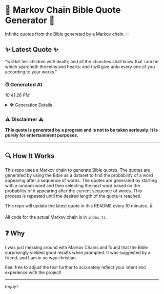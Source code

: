 # 📖 Markov Chain Bible Quote Generator 📖

Infinite quotes from the Bible generated by a Markov chain. ✨

## ✨ Latest Quote ✨
"will kill her children with death; and all the churches shall know that i am he which searcheth the reins and hearts: and i will give unto every one of you according to your works."

### ⏰ Generated At
*10:41:26 PM*

<details>
    <summary>🛠️ Generation Details</summary>
    <p>
        <strong>🌱 Seed:</strong> will<br>
        <strong>🔄 Iterations:</strong> 34<br>
        <strong>📜 Context History:</strong><br>[ will ]: kill<br>[ will, kill ]: her<br>[ will, kill, her ]: children<br>[ will, kill, her, children ]: with<br>[ will, kill, her, children, with ]: death;<br>[ will, kill, her, children, with, death; ]: and<br>[ kill, her, children, with, death;, and ]: all<br>[ her, children, with, death;, and, all ]: the<br>[ children, with, death;, and, all, the ]: churches<br>[ with, death;, and, all, the, churches ]: shall<br>[ death;, and, all, the, churches, shall ]: know<br>[ and, all, the, churches, shall, know ]: that<br>[ all, the, churches, shall, know, that ]: i<br>[ the, churches, shall, know, that, i ]: am<br>[ churches, shall, know, that, i, am ]: he<br>[ shall, know, that, i, am, he ]: which<br>[ know, that, i, am, he, which ]: searcheth<br>[ that, i, am, he, which, searcheth ]: the<br>[ i, am, he, which, searcheth, the ]: reins<br>[ am, he, which, searcheth, the, reins ]: and<br>[ he, which, searcheth, the, reins, and ]: hearts:<br>[ which, searcheth, the, reins, and, hearts: ]: and<br>[ searcheth, the, reins, and, hearts:, and ]: i<br>[ the, reins, and, hearts:, and, i ]: will<br>[ reins, and, hearts:, and, i, will ]: give<br>[ and, hearts:, and, i, will, give ]: unto<br>[ hearts:, and, i, will, give, unto ]: every<br>[ and, i, will, give, unto, every ]: one<br>[ i, will, give, unto, every, one ]: of<br>[ will, give, unto, every, one, of ]: you<br>[ give, unto, every, one, of, you ]: according<br>[ unto, every, one, of, you, according ]: to<br>[ every, one, of, you, according, to ]: your<br>[ one, of, you, according, to, your ]: works.<br>
    </p>
</details>

### ⚠️ Disclaimer ⚠️
**This quote is generated by a program and is not to be taken seriously. It is purely for entertainment purposes.**

---

## 🔍 How It Works

This repo uses a Markov chain to generate Bible quotes. The quotes are generated by using the Bible as a dataset to find the probability of a word appearing after a sequence of words. The quotes are generated by starting with a random word and then selecting the next word based on the probability of it appearing after the current sequence of words. This process is repeated until the desired length of the quote is reached.

This repo will update the latest quote in this README every 10 minutes. ⏳

All code for the actual Markov chain is in `index.ts`.

## ❓ Why

I was just messing around with Markov Chains and found that the Bible surprisingly yielded good results when prompted. 
It was suggested by a friend, and I am in no way christian.

Feel free to adjust the text further to accurately reflect your intent and experience with the project!

---

*Enjoy*✨
